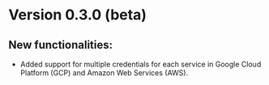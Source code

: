 # Version 0.3.0 (beta)

## New functionalities:
- Added support for multiple credentials for each service in Google Cloud Platform (GCP) and Amazon Web Services (AWS).
